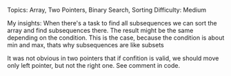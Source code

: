 Topics: Array, Two Pointers, Binary Search, Sorting
Difficulty: Medium

My insights:
When there's a task to find all subsequences we can sort the array and find subsequences there. The result might be the same depending on the condition. This is the case, because the condition is about min and max, thats why subsequences are like subsets

It was not obvious in two pointers that if confition is valid, we should move only left pointer, but not the right one. See comment in code.
